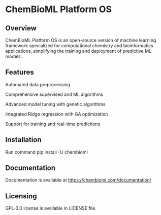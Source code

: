 # ChemBioML Platform OS
## Overview

ChemBioML Platform OS is an open-source version of machine learning framework specialized for computational chemistry and bioinformatics applications, simplifying the training and deployment of predictive ML models.

## Features
Automated data preprocessing

Comprehensive supervised and ML algorithms

Advanced model tuning with genetic algorithms

Integrated Ridge regression with GA optimization

Support for training and real-time predictions

## Installation
Run command
pip install -U chembioml

## Documentation
Documentation is available at https://chembioml.com/documentation/

## Licensing 
GPL-3.0 license is available in LICENSE file.
